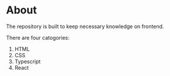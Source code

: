 # About

The repository is built to keep necessary knowledge on frontend.

There are four catogories:

1. HTML
2. CSS
3. Typescript
4. React